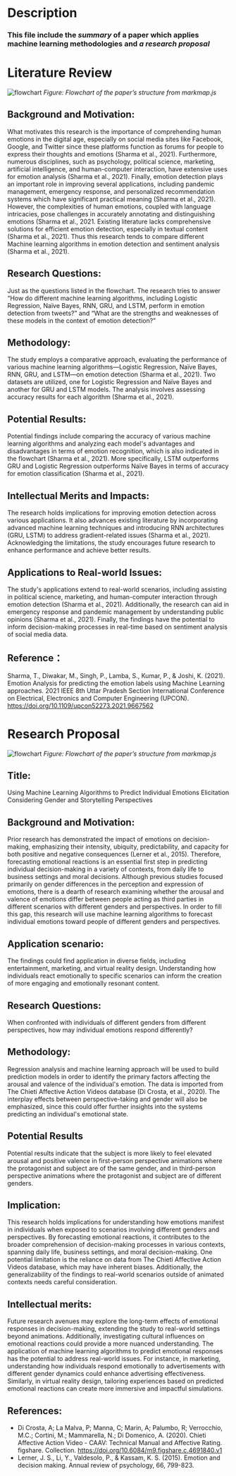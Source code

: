 # Description
### This file include the *summary* of a paper which applies machine learning methodologies and *a research proposal*
# Literature Review
![flowchart](flowchart.png)
*Figure: Flowchart of the paper’s structure from markmap.js* 
## Background and Motivation:
What motivates this research is the importance of comprehending human emotions in the digital age, especially on social media sites like Facebook, Google, and Twitter since these platforms function as forums for people to express their thoughts and emotions (Sharma et al., 2021). Furthermore, numerous disciplines, such as psychology, political science, marketing, artificial intelligence, and human-computer interaction, have extensive uses for emotion analysis (Sharma et al., 2021). Finally, emotion detection plays an important role in improving several applications, including pandemic management, emergency response, and personalized recommendation systems which have significant practical meaning (Sharma et al., 2021). However, the complexities of human emotions, coupled with language intricacies, pose challenges in accurately annotating and distinguishing emotions (Sharma et al., 2021. Existing literature lacks comprehensive solutions for efficient emotion detection, especially in textual content (Sharma et al., 2021). Thus this research tends to compare different Machine learning algorithms in emotion detection and sentiment analysis (Sharma et al., 2021). 
## Research Questions:
Just as the questions listed in the flowchart. The research tries to answer “How do different machine learning algorithms, including Logistic Regression, Naïve Bayes, RNN, GRU, and LSTM, perform in emotion detection from tweets?” and “What are the strengths and weaknesses of these models in the context of emotion detection?”
## Methodology:
The study employs a comparative approach, evaluating the performance of various machine learning algorithms—Logistic Regression, Naïve Bayes, RNN, GRU, and LSTM—on emotion detection (Sharma et al., 2021). Two datasets are utilized, one for Logistic Regression and Naïve Bayes and another for GRU and LSTM models. The analysis involves assessing accuracy results for each algorithm (Sharma et al., 2021).
## Potential Results:
Potential findings include comparing the accuracy of various machine learning algorithms and analyzing each model's advantages and disadvantages in terms of emotion recognition, which is also indicated in the flowchart (Sharma et al., 2021). More specifically, LSTM outperforms GRU and Logistic Regression outperforms Naïve Bayes in terms of accuracy for emotion classification (Sharma et al., 2021). 
## Intellectual Merits and Impacts:
The research holds implications for improving emotion detection across various applications. It also advances existing literature by incorporating advanced machine learning techniques and introducing RNN architectures (GRU, LSTM) to address gradient-related issues (Sharma et al., 2021). Acknowledging the limitations, the study encourages future research to enhance performance and achieve better results.
## Applications to Real-world Issues:
The study's applications extend to real-world scenarios, including assisting in political science, marketing, and human-computer interaction through emotion detection (Sharma et al., 2021). Additionally, the research can aid in emergency response and pandemic management by understanding public opinions (Sharma et al., 2021). Finally, the findings have the potential to inform decision-making processes in real-time based on sentiment analysis of social media data.
## Reference：
Sharma, T., Diwakar, M., Singh, P., Lamba, S., Kumar, P., & Joshi, K. (2021). Emotion Analysis for predicting the emotion labels using Machine Learning approaches. 2021 IEEE 8th Uttar Pradesh Section International Conference on Electrical, Electronics and Computer Engineering (UPCON). https://doi.org/10.1109/upcon52273.2021.9667562

# Research Proposal
![flowchart](flowchart1.png)
*Figure: Flowchart of the paper’s structure from markmap.js* 
## Title: 
Using Machine Learning Algorithms to Predict Individual Emotions Elicitation Considering Gender and Storytelling Perspectives
## Background and Motivation: 
Prior research has demonstrated the impact of emotions on decision-making, emphasizing their intensity, ubiquity, predictability, and capacity for both positive and negative consequences (Lerner et al., 2015). Therefore, forecasting emotional reactions is an essential first step in predicting individual decision-making in a variety of contexts, from daily life to business settings and moral decisions. Although previous studies focused primarily on gender differences in the perception and expression of emotions, there is a dearth of research examining whether the arousal and valence of emotions differ between people acting as third parties in different scenarios with different genders and perspectives. In order to fill this gap, this research will use machine learning algorithms to forecast individual emotions toward people of different genders and perspectives. 
## Application scenario:
The findings could find application in diverse fields, including entertainment, marketing, and virtual reality design. Understanding how individuals react emotionally to specific scenarios can inform the creation of more engaging and emotionally resonant content.
## Research Questions:
When confronted with individuals of different genders from different perspectives, how may individual emotions respond differently? 
## Methodology:
Regression analysis and machine learning approach will be used to build prediction models in order to identify the primary factors affecting the arousal and valence of the individual's emotion. The data is imported from The Chieti Affective Action Videos database (Di Crosta, et al., 2020). The interplay effects between perspective-taking and gender will also be emphasized, since this could offer further insights into the systems predicting an individual's emotional state.
## Potential Results
Potential results indicate that the subject is more likely to feel elevated arousal and positive valence in first-person perspective animations where the protagonist and subject are of the same gender, and in third-person perspective animations where the protagonist and subject are of different genders.
## Implication: 
This research holds implications for understanding how emotions manifest in individuals when exposed to scenarios involving different genders and perspectives. By forecasting emotional reactions, it contributes to the broader comprehension of decision-making processes in various contexts, spanning daily life, business settings, and moral decision-making. One potential limitation is the reliance on data from The Chieti Affective Action Videos database, which may have inherent biases. Additionally, the generalizability of the findings to real-world scenarios outside of animated contexts needs careful consideration.
## Intellectual merits: 
Future research avenues may explore the long-term effects of emotional responses in decision-making, extending the study to real-world settings beyond animations. Additionally, investigating cultural influences on emotional reactions could provide a more nuanced understanding. The application of machine learning algorithms to predict emotional responses has the potential to address real-world issues. For instance, in marketing, understanding how individuals respond emotionally to advertisements with different gender dynamics could enhance advertising effectiveness. Similarly, in virtual reality design, tailoring experiences based on predicted emotional reactions can create more immersive and impactful simulations.
## References:
-  Di Crosta, A; La Malva, P; Manna, C; Marin, A; Palumbo, R; Verrocchio, M.C.; Cortini, M.; Mammarella, N.; Di Domenico, A. (2020). Chieti Affective Action Video - CAAV: Technical Manual and Affective Rating. figshare. Collection. https://doi.org/10.6084/m9.figshare.c.4691840.v1
-  Lerner, J. S., Li, Y., Valdesolo, P., & Kassam, K. S. (2015). Emotion and decision making. Annual review of psychology, 66, 799-823.
